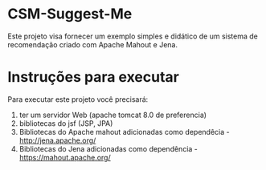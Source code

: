 # CSM-Suggest-Me
Este projeto visa fornecer um exemplo simples e didático de um sistema de recomendação criado com Apache Mahout e Jena.

# Instruções para executar
Para executar este projeto você precisará:
1) ter um servidor Web (apache tomcat 8.0 de preferencia)
2) bibliotecas do jsf (JSP, JPA)
3) Bibliotecas do Apache mahout adicionadas como dependêcia - http://jena.apache.org/
4) Bibliotecas do Jena adicionadas como dependência - https://mahout.apache.org/
